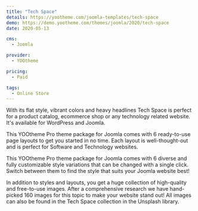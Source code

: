 ```yaml
---
title: "Tech Space"
details: https://yootheme.com/joomla-templates/tech-space
demo: https://demo.yootheme.com/themes/joomla/2020/tech-space
date: 2020-05-13

cms: 
  - Joomla

provider:
  - YOOtheme

pricing:
  - Paid

tags:
  - Online Store
---
```


With its flat style, vibrant colors and heavy headlines Tech Space is perfect for a product catalog, ecommerce shop or any technology related website. It's available for WordPress and Joomla.

This YOOtheme Pro theme package for Joomla comes with 6 ready-to-use page layouts to get you started in no time. Each layout is well-thought-out and is perfect for Software and Technology websites.

This YOOtheme Pro theme package for Joomla comes with 6 diverse and fully customizable style variations that can be changed with a single click. Switch between them to find the style that suits your Joomla website best!

In addition to styles and layouts, you get a huge collection of high-quality and free-to-use images. After a comprehensive research we have hand-picked 160 images for this topic to make your website stand out! All images can also be found in the Tech Space collection in the Unsplash library.